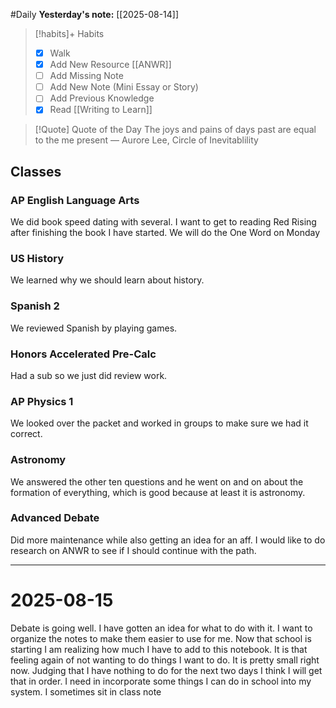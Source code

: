 #Daily
**Yesterday's note:** [[2025-08-14]]

> [!habits]+ Habits 
>- [x] Walk 
>- [x] Add New Resource [[ANWR]]
> - [ ] Add Missing Note
> - [ ] Add New Note (Mini Essay or Story)
> - [ ] Add Previous Knowledge  
> - [x] Read [[Writing to Learn]]

> [!Quote]  Quote of the Day
> The joys and pains of days past are equal to the me present 
> — Aurore Lee, Circle of Inevitablility

## Classes 

### AP English Language Arts 
We did book speed dating with several. I want to get to reading Red Rising after finishing the book I have started. We will do the One Word on Monday
### US History 
We learned why we should learn about history.
### Spanish 2 
We reviewed Spanish by playing games. 
### Honors Accelerated Pre-Calc 
Had a sub so we just did review work.
### AP Physics 1 
We looked over the packet and worked in groups to make sure we had it correct. 
### Astronomy 
We answered the other ten questions and he went on and on about the formation of everything, which is good because at least it is astronomy. 
### Advanced Debate 
Did more maintenance while also getting an idea for an aff. I would like to do research on ANWR to see if I should continue with the path. 


<hr>

# 2025-08-15

Debate is going well. I have gotten an idea for what to do with it. I want to organize the notes to make them easier to use for me. Now that school is starting I am realizing how much I have to add to this notebook. It is that feeling again of not wanting to do things I want to do. It is pretty small right now. Judging that I have nothing to do for the next two days I think I will get that in order. I need in incorporate some things I can do in school into my system. I sometimes sit in class note